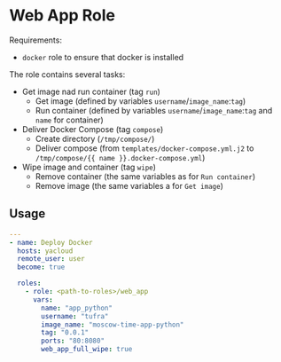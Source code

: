 # Web App Role

Requirements:

- `docker` role to ensure that docker is installed

The role contains several tasks:

- Get image nad run container (tag `run`)
  - Get image (defined by variables `username`/`image_name`:`tag`)
  - Run container (defined by variables `username`/`image_name`:`tag` and `name` for container)
- Deliver Docker Compose (tag `compose`)
  - Create directory (`/tmp/compose/`)
  - Deliver compose (from `templates/docker-compose.yml.j2` to `/tmp/compose/{{ name }}.docker-compose.yml`)
- Wipe image and container (tag `wipe`)
  - Remove container (the same variables as for `Run container`)
  - Remove image (the same variables a for `Get image`)

## Usage

```yaml
---
- name: Deploy Docker
  hosts: yacloud
  remote_user: user
  become: true

  roles:
    - role: <path-to-roles>/web_app
      vars:
        name: "app_python"
        username: "tufra"
        image_name: "moscow-time-app-python"
        tag: "0.0.1"
        ports: "80:8080"
        web_app_full_wipe: true
```